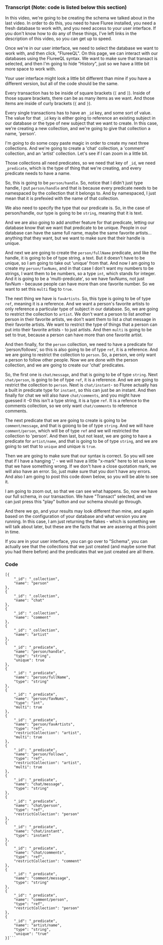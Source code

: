 ### Transcript (Note: code is listed below this section)

In this video, we're going to be creating the schema we talked about in the last video. In order to do this, you need to have Fluree installed, you need a fresh database to work with, and you need access to your user interface. If you don't know how to do any of these things, I've left links in the description of this video, so you can get up to speed. 

Once we're in our user interface, we need to select the database we want to work with, and then click, "FlureeQL". On this page, we can interact with our databases using the FlureeQL syntax. We want to make sure that transact is selected, and then I'm going to hide "History", just so we have a little bit more space to work with. 

Your user interface might look a little bit different than mine if you have a different version, but all of the code should be the same. 

Every transaction has to be inside of square brackets (`[` and `]`). Inside of those square brackets, there can be as many items as we want. And those items are inside of curly brackets (`{` and `}`). 

Every single transactions has to have an `_id` key, and some sort of value. The value for that `_id` key is either going to reference an existing subject in our database or the type of new subject that we want to create. In this case, we're creating a new collection, and we're going to give that collection a name, 'person'. 

I'm going to do some copy paste magic in order to create my next three collections. And we're going to create a 'chat' collection, a 'comment' collection, and an 'artist' collection. Let's see if I can zoom in a little bit. 

Those collections all need predicates, so we need that key of `_id`, we need `_predicate`, which is the type of thing that we're creating, and every predicate needs to have a name. 
 
So, this is going to be `person/handle`.  So, notice that I didn't just type handle, I put `person/handle` and that is because every predicate needs to be namespaced by the collection that it belongs to. And by namespaced, I just mean that it is prefexied with the name of that collection.


We also need to specify the type that our predicate is. So, in the case of person/handle, our type is going to be `string`, meaning that it is text.

And we are also going to add another feature for that predicate, letting our database know that we want that predicate to be unique.  People in our database can have the same full name, maybe the same favorite artists... anything that they want, but we want to make sure that their handle is unique. 

And next we are going to create the `person/fullName` predicate, and like the handle, it is going to be of type string, a text.  But it doesn't have to be unique, so I am going to take out 'unique' from that. And now I am going to create my `person/favNums`, and in that case I don't want my numbers to be strings, I want them to be numbers, so a type `int`, which stands for integer. And it is going to be a 'multi-predicate', so we have favNums, not just favNum - because people can have more than one favorite number.  So we want to set this `multi` flag to `true`.

The next thing we have is `favArtists`. So, this type is going to be of type `ref`, meaning it is a reference. And we want a person's favorite artists to only reference a particular type of subject in our database. So, we are going to restrict the collection to `artist`.  We don't want a person to list another person in their favorite artists, we don't want them to list a chat message in their favorite artists. We want to restrict the type of things that a person can put into their favorite artists - to just artists. And then `multi` is going to be set to true, because a person can have more than one favorite artist.

And then finally, for the `person` collection, we need to have a predicate for 'person/follows', so this is also going to be of type `ref`, it is a reference. And we are going to restrict the collection to `person`.  So, a person, we only want a person to follow other people. Now we are done with the person collection, and we are going to create our 'chat' predicates.

So, the first one is `chat/message`, and that is going to be of type `string`. Next `chat/person`, is going to be of type `ref`, it is a reference. And we are going to restrict the collection to `person`. Next is `chat/instant`- so Fluree actually has a built in predicate type for `instant`, so this can just be an instant. And then finally for chat we will also have `chat/comments`, and you might have guessed it -0 this isn't a type string, it is a type `ref`. It is a refence to the comments collection, so we only want `chat/comments` to reference comments.

The next predicate that we are going to create is going to be `comment/message`, and that is goiong to be of type `string`. And we will have `comment/person`, which will be of type `ref` and we will restricted the collection to 'person'. And then last, but not least, we are going to have a predicate for `artist/name`, and that is going to be of type `string`, and we are going to set that to `unique` and unique is `true`.

Then we are going to make sure that our syntax is correct. So you will see that if I have a hanging ',' - we will have a little "x-mark" here to let us know that we have something wrong. If we don't have a close quotation mark, we will also have an error. So, just make sure that you don't have any errors. And also I am going to post this code down below, so you will be able to see it.

I am going to zoom out, so that we can see what happens. So, now we have our full schema, in our transaction. We have "Transact" selected, and we can just press this "play" button and our schema should go through.

And there we go, and your results may look different than mine, and again based on the configuration of your database and what version you are running.  In this case, I am just returning the flakes - which is something we will talk about later, but these are the facts that we are assering at this point in time.

If you are in your user interface, you can go over to "Schema", you can actually see that the collections that we just created (and maybe some that you had there before) and the predicates that we just created are all there.

### Code

```
[{
    "_id": "_collection",
    "name": "person"
},
{
    "_id": "_collection",
    "name": "chat"
},
{
    "_id": "_collection",
    "name": "comment"
},
{
    "_id": "_collection",
    "name": "artist"
},
{
    "_id": "_predicate",
    "name": "person/handle",
    "type": "string",
    "unique": true
},
{
    "_id": "_predicate",
    "name": "person/fullName",
    "type": "string"
},
{
    "_id": "_predicate",
    "name": "person/favNums",
    "type": "int",
    "multi": true
},
{
    "_id": "_predicate",
    "name": "person/favArtists",
    "type": "ref",
    "restrictCollection": "artist",
    "multi": true
},
{
    "_id": "_predicate",
    "name": "person/follows",
    "type": "ref",
    "restrictCollection": "artist",
    "multi": true
},
{
    "_id": "_predicate",
    "name": "chat/message",
    "type": "string"
},
{
    "_id": "_predicate",
    "name": "chat/person",
    "type": "ref",
    "restrictCollection": "person"
},
{
    "_id": "_predicate",
    "name": "chat/instant",
    "type": "instant"
},
{
    "_id": "_predicate",
    "name": "chat/comments",
    "type": "ref",
    "restrictCollection": "comment"
},
{
    "_id": "_predicate",
    "name": "comment/message",
    "type": "string"
},
{
    "_id": "_predicate",
    "name": "comment/person",
    "type": "ref",
    "restrictCollection": "person"
},
{
    "_id": "_predicate",
    "name": "artist/name",
    "type": "string",
    "unique": "true"
}]```
